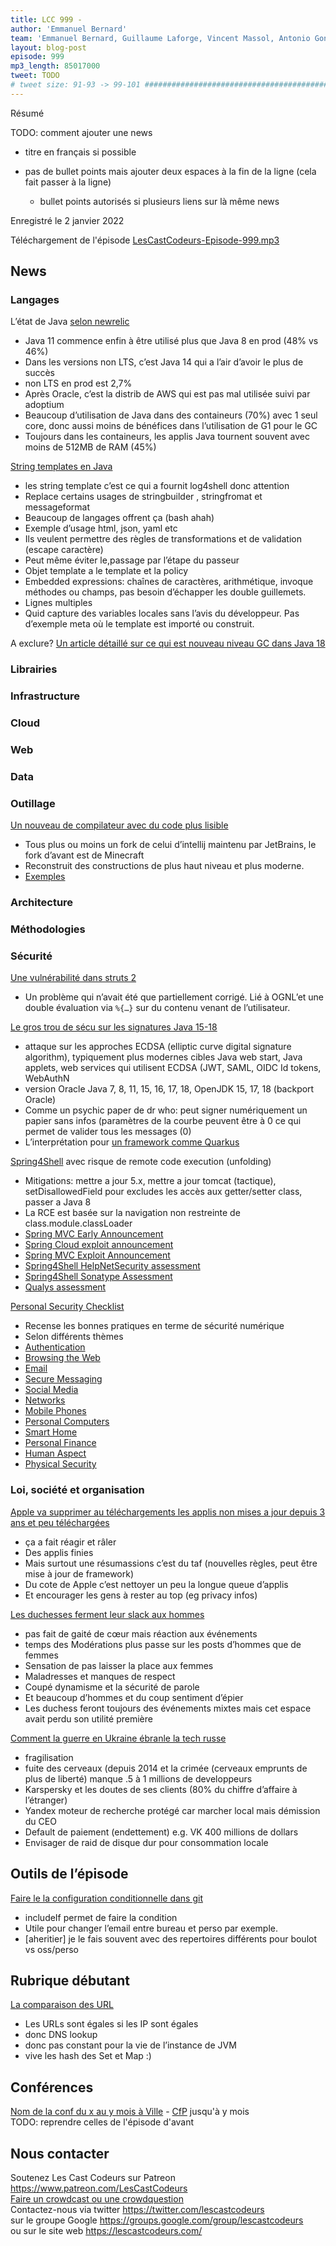 ```yaml
---
title: LCC 999 - 
author: 'Emmanuel Bernard'
team: 'Emmanuel Bernard, Guillaume Laforge, Vincent Massol, Antonio Goncalves, Arnaud Héritier, Audrey Neveu'
layout: blog-post
episode: 999
mp3_length: 85017000
tweet: TODO
# tweet size: 91-93 -> 99-101 #######################################################################
---
```

Résumé

TODO: comment ajouter une news

* titre en français si possible
* pas de bullet points mais ajouter deux espaces à la fin de la ligne (cela fait passer à la ligne)  

    * bullet points autorisés si plusieurs liens sur là même news

Enregistré le 2 janvier 2022

Téléchargement de l'épisode [LesCastCodeurs-Episode-999.mp3](https://traffic.libsyn.com/lescastcodeurs/LesCastCodeurs-Episode-999.mp3)

## News

### Langages

L’état de Java [selon newrelic](https://newrelic.com/resources/report/2022-state-of-java-ecosystem)

- Java 11 commence enfin à être utilisé plus que Java 8 en prod (48% vs 46%)
- Dans les versions non LTS, c’est Java 14 qui a l’air d’avoir le plus de succès
- non LTS en prod est 2,7%
- Après Oracle, c’est la distrib de AWS qui est pas mal utilisée suivi par adoptium 
- Beaucoup d’utilisation de Java dans des containeurs (70%) avec 1 seul core, donc aussi moins de bénéfices dans l’utilisation de G1 pour le GC
- Toujours dans les containeurs, les applis Java tournent souvent avec moins de 512MB de RAM (45%)

[String templates en Java](https://openjdk.java.net/jeps/8273943)

* les string template c’est ce qui a fournit log4shell donc attention
* Replace certains usages de  stringbuilder , stringfromat et messageformat
* Beaucoup de langages offrent ça (bash ahah)
* Exemple d’usage html, json, yaml etc
* Ils veulent permettre des règles de transformations et de validation (escape caractère)
* Peut même éviter le,passage par l’étape du passeur
* Objet template a le template et la policy
* Embedded expressions: chaînes de caractères, arithmétique, invoque méthodes ou champs, pas besoin d’échapper les double guillemets.
* Lignes multiples
* Quid capture des variables locales sans l’avis du développeur. Pas d’exemple meta où le template est importé ou construit.

A exclure? [Un article détaillé sur ce qui est nouveau niveau GC dans Java 18](https://tschatzl.github.io/2022/03/14/jdk18-g1-parallel-gc-changes.html)


### Librairies

### Infrastructure

### Cloud

### Web

### Data

### Outillage

[Un nouveau de compilateur avec du code plus lisible](https://www.reddit.com/r/java/comments/ue8u59/new_open_source_java_decompiler/)

* Tous plus ou moins un fork de celui d’intellij maintenu par JetBrains, le fork d’avant est de Minecraft
* Reconstruit des constructions de plus haut niveau et plus moderne.
* [Exemples](https://gist.github.com/SuperCoder7979/c7171b0e34b6eccf0b9f1c37030867dc)  

### Architecture

### Méthodologies

### Sécurité

[Une vulnérabilité dans struts 2](https://www.securezoo.com/2022/04/apache-patches-struts-2-rce-vulnerability-cve-2021-31805/)

* Un problème qui n’avait été que partiellement corrigé. Lié à OGNL’et une double évaluation via `%{…}` sur du contenu venant de l’utilisateur.

[Le gros trou de sécu sur les signatures Java 15-18](https://security.berkeley.edu/news/psychic-signatures-vulnerability-java-cve-2022-21449)  

* attaque sur les approches ECDSA (elliptic curve digital signature algorithm), typiquement plus modernes
cibles Java web start, Java applets, web services qui utilisent ECDSA (JWT, SAML, OIDC Id tokens, WebAuthN
* version Oracle Java 7, 8, 11, 15, 16, 17, 18, OpenJDK 15, 17, 18 (backport Oracle)
* Comme un psychic paper de dr who: peut signer numériquement un papier sans infos (paramètres de la courbe peuvent être à 0 ce qui permet de valider tous les messages (0)
* L’interprétation pour [un framework comme Quarkus](https://github.com/quarkusio/quarkus/discussions/25252)

[Spring4Shell](https://www.theregister.com/2022/03/31/spring_vuln/) avec risque de remote code execution (unfolding)

* Mitigations: mettre a jour 5.x, mettre a jour tomcat (tactique), setDisallowedField pour excludes les accès aux getter/setter class, passer a Java 8
* La RCE est basée sur la navigation non restreinte de class.module.classLoader
*  [Spring MVC Early Announcement](https://spring.io/blog/2022/03/31/spring-framework-rce-early-announcement) 
*  [Spring Cloud exploit announcement](https://www.cyberkendra.com/2022/03/rce-0-day-exploit-found-in-spring-cloud.html) 
*  [Spring MVC Exploit Announcement](https://www.praetorian.com/blog/spring-core-jdk9-rce/) 
*  [Spring4Shell HelpNetSecurity assessment](https://www.helpnetsecurity.com/2022/03/31/spring4shell/) 
*  [Spring4Shell Sonatype Assessment](https://blog.sonatype.com/new-0-day-spring-framework-vulnerability-confirmed) 
*  [Qualys assessment](https://blog.qualys.com/vulnerabilities-threat-research/2022/03/31/spring-framework-zero-day-remote-code-execution-spring4shell-vulnerability) 


[Personal Security Checklist](https://github.com/Lissy93/personal-security-checklist)

* Recense les bonnes pratiques en terme de sécurité numérique
* Selon différents thèmes
* [Authentication](https://github.com/Lissy93/personal-security-checklist#authentication) 
* [Browsing the Web](https://github.com/Lissy93/personal-security-checklist#web-browsing) 
* [Email](https://github.com/Lissy93/personal-security-checklist#emails) 
* [Secure Messaging](https://github.com/Lissy93/personal-security-checklist#secure-messaging) 
* [Social Media](https://github.com/Lissy93/personal-security-checklist#social-media) 
* [Networks](https://github.com/Lissy93/personal-security-checklist#networking) 
* [Mobile Phones](https://github.com/Lissy93/personal-security-checklist#mobile-devices) 
* [Personal Computers](https://github.com/Lissy93/personal-security-checklist#personal-computers) 
* [Smart Home](https://github.com/Lissy93/personal-security-checklist#smart-home) 
* [Personal Finance](https://github.com/Lissy93/personal-security-checklist#personal-finance) 
* [Human Aspect](https://github.com/Lissy93/personal-security-checklist#sensible-computing) 
* [Physical Security](https://github.com/Lissy93/personal-security-checklist#physical-security) 



### Loi, société et organisation

[Apple va supprimer au téléchargements les applis non mises a jour depuis 3 ans et peu téléchargées](https://www.macrumors.com/2022/04/29/apple-outdated-apps-extension/?utm_source=feedly&utm_medium=webfeeds)

* ça a fait réagir et râler
* Des applis finies
* Mais surtout une résumassions c’est du taf (nouvelles règles, peut être mise à jour de framework)
* Du cote de Apple c’est nettoyer un peu la longue queue d’applis
* Et encourager les gens à rester au top (eg privacy infos)

[Les duchesses ferment leur slack aux hommes](https://www.duchess-france.org/au-revoir-slack-public-bonjour-non-mixite/)

* pas fait de gaité de cœur mais réaction aux événements
* temps des Modérations plus passe sur les posts d’hommes que de femmes
* Sensation de pas laisser la place aux femmes
* Maladresses et manques de respect
* Coupé dynamisme et la sécurité de parole
* Et beaucoup d’hommes et du coup sentiment d’épier
* Les duchess feront toujours des événements mixtes mais cet espace avait perdu son utilité première

[Comment la guerre en Ukraine ébranle la tech russe](https://www.usine-digitale.fr/article/comment-la-guerre-en-ukraine-ebranle-la-tech-russe.N1796857)

* fragilisation
* fuite des cerveaux (depuis 2014 et la crimée (cerveaux emprunts de plus de liberté) manque .5 à 1 millions de developpeurs
* Karspersky et les doutes de ses clients (80% du chiffre d’affaire à l’étranger)
* Yandex moteur de recherche protégé car marcher local mais démission du CEO
* Default de paiement (endettement) e.g. VK 400 millions de dollars
* Envisager de raid de disque dur pour consommation locale


## Outils de l’épisode

[Faire le la configuration conditionnelle dans git]( https://dev.to/tastefulelk/conditional-git-profile-configuration-212b)

* includeIf permet de faire la condition
* Utile pour changer l’email entre bureau et perso par exemple.
* [aheritier] je le fais souvent avec des repertoires différents pour boulot vs oss/perso


## Rubrique débutant

[La comparaison des URL](https://twitter.com/tnurkiewicz/status/1519643900423688192?s=21&t=_-OASXtDGwPJXnNpesXk8g)  

* Les URLs sont égales si les IP sont égales
* donc DNS lookup
* donc pas constant pour la vie de l’instance de JVM
* vive les hash des Set et Map :) 

## Conférences

[Nom de la conf du x au y mois à Ville]() - [CfP]() jusqu'à y mois  
TODO: reprendre celles de l'épisode d'avant

## Nous contacter

Soutenez Les Cast Codeurs sur Patreon <https://www.patreon.com/LesCastCodeurs>  
[Faire un crowdcast ou une crowdquestion](https://lescastcodeurs.com/crowdcasting/)  
Contactez-nous via twitter <https://twitter.com/lescastcodeurs>  
sur le groupe Google <https://groups.google.com/group/lescastcodeurs>  
ou sur le site web <https://lescastcodeurs.com/>
<!-- vim: set spelllang=fr : -->